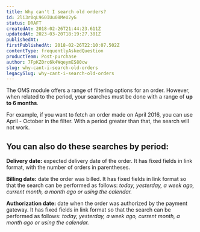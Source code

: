 ```yaml
---
title: Why can't I search old orders?
id: 2li3r0qL960IUu08MeU2yG
status: DRAFT
createdAt: 2018-02-26T21:44:23.611Z
updatedAt: 2023-03-20T18:19:27.381Z
publishedAt: 
firstPublishedAt: 2018-02-26T22:10:07.502Z
contentType: frequentlyAskedQuestion
productTeam: Post-purchase
author: 7FpKZ0rc6k4WqeymES80cw
slug: why-cant-i-search-old-orders
legacySlug: why-cant-i-search-old-orders
---
```


The OMS module offers a range of filtering options for an order. However, when related to the period, your searches must be done with a range of __up to 6 months__.

For example, if you want to fetch an order made on April 2016, you can use April - October in the filter. With a period greater than that, the search will not work.

## You can also do these searches by period:

__Delivery date:__ expected delivery date of the order. It has fixed fields in link format, with the number of orders in parentheses.

__Billing date:__ date the order was billed. It has fixed fields in link format so that the search can be performed as follows: *today, yesterday, a week ago, current month, a month ago or using the calendar.*

__Authorization date:__ date when the order was authorized by the payment gateway. It has fixed fields in link format so that the search can be performed as follows: *today, yesterday, a week ago, current month, a month ago or using the calendar.*
